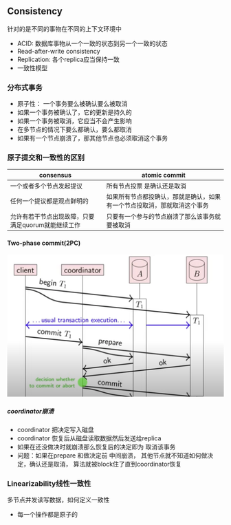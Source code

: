 ## Consistency
针对的是不同的事物在不同的上下文环境中
- ACID: 数据库事物从一个一致的状态到另一个一致的状态
- Read-after-write consistency
- Replication: 各个replica应当保持一致
- 一致性模型

### 分布式事务
- 原子性： 一个事务要么被确认要么被取消
- 如果一个事务被确认了，它的更新是持久的
- 如果一个事务被取消，它应当不会产生影响
- 在多节点的情况下要么都确认，要么都取消
- 如果有一个节点崩溃了，那其他节点也必须取消这个事务

### 原子提交和一致性的区别
| consensus      | atomic commit |
| ----------- | ----------- |
| 一个或者多个节点发起提议      | 所有节点投票 是确认还是取消      |
|任何一个提议都是观点鲜明的     |如果所有节点都投确认，那就是确认，如果有一个节点投取消，那就取消这个事务  |
| 允许有若干节点出现故障，只要满足quorum就能继续工作|只要有一个参与的节点崩溃了那么该事务就要被取消 |

#### Two-phase commit(2PC)
![alt text](./2pc1.png "Logo Title Text 1")

##### coordinator崩溃
- coordinator 把决定写入磁盘
- coordinator 恢复后从磁盘读取数据然后发送给replica
- 如果在还没做决时就崩溃那么恢复后的决定即为 取消该事务
- 问题：如果在prepare 和做决定前 中间崩溃， 其他节点就不知道如何做决定，确认还是取消， 算法就被block住了直到coordinator恢复

### Linearizability线性一致性
多节点并发读写数据，如何定义一致性
- 每一个操作都是原子的
